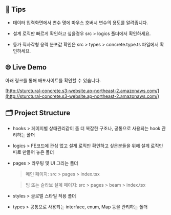 ## 📌 Tips

- 데이터 입력화면에서 변수 명에 마우스 호버시 변수의 용도를 알려줍니다.

- 설계 로직만 빠르게 확인하고 싶을경우 src > logics 폴더에서 확인하세요.

- 등가 직사각형 응력 분포값 확인은 src > types > concrete.type.ts 파일에서 확인하세요.

## 🌐 Live Demo

아래 링크를 통해 배포사이트를 확인할 수 있습니다.

[http://sturctural-concrete.s3-website.ap-northeast-2.amazonaws.com/](http://sturctural-concrete.s3-website.ap-northeast-2.amazonaws.com/)

## 🗂️ Project Structure

- hooks > 페이지별 상태관리같이 좀 더 복잡한 구조나, 공통으로 사용되는 hook 관리하는 폴더

- logics > FE코드에 관심 없고 설계 로직만 확인하고 싶은분들을 위해 설계 로직만 따로 만들어 놓은 폴더

- pages > 라우팅 및 UI 그리는 폴더

  > 메인 페이지: src > pages > index.tsx

  > 빔 또는 슬라브 설계 페이지: src > pages > beam > index.tsx

- styles > 글로벌 스타일 적용 폴더

- types > 공통으로 사용되는 interface, enum, Map 등을 관리하는 폴더
